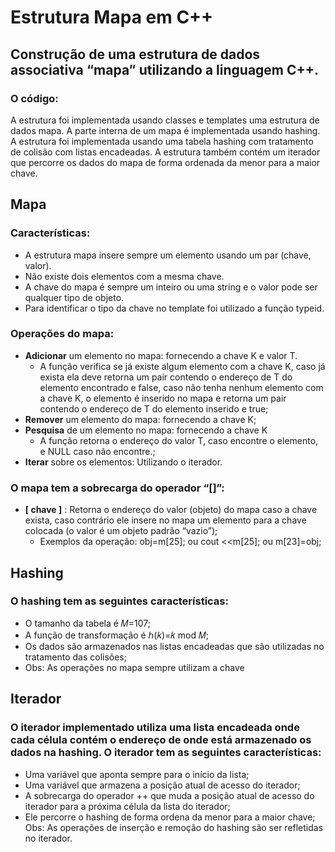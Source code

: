 # Estrutura Mapa em C++
## Construção de uma estrutura de dados associativa “mapa” utilizando a linguagem C++.

### O código:
A estrutura foi implementada usando classes e templates uma estrutura de dados mapa. A parte interna de um mapa é implementada usando hashing. A estrutura foi implementada usando uma tabela hashing com tratamento de colisão com listas encadeadas. A estrutura também contém um iterador que percorre os dados do mapa de forma ordenada da menor para a maior chave.

## Mapa

### Características:
- A estrutura mapa insere sempre um elemento usando um par (chave, valor).
- Não existe dois elementos com a mesma chave.
- A chave do mapa é sempre um inteiro ou uma string e o valor pode ser qualquer tipo de objeto.
- Para identificar o tipo da chave no template foi utilizado a função typeid.

### Operações do mapa:
- **Adicionar** um elemento no mapa: fornecendo a chave K e valor T.
   - A função verifica se já existe algum elemento com a chave K, caso já exista ela deve retorna um pair contendo o endereço de T do elemento encontrado e false, caso não tenha nenhum elemento com a chave K, o elemento é inserido no mapa e retorna um pair contendo o endereço de T do elemento inserido e true;
- **Remover** um elemento do mapa: fornecendo a chave K;
- **Pesquisa** de um elemento no mapa: fornecendo a chave K
  - A função retorna o endereço do valor T, caso encontre o elemento, e NULL caso não encontre.;
- **Iterar** sobre os elementos: Utilizando o iterador.

### O mapa tem a sobrecarga do operador “[]”:
- **[ chave ]** : Retorna o endereço do valor (objeto) do mapa caso a chave exista, caso contrário ele insere no mapa um elemento para a chave colocada (o valor é um objeto padrão “vazio”);
  - Exemplos da operação: obj=m[25]; ou cout <<m[25]; ou m[23]=obj;

## Hashing
### O hashing tem as seguintes características:
- O tamanho da tabela é 𝑀=107;
- A função de transformação é ℎ(𝑘)=𝑘 mod 𝑀;
- Os dados são armazenados nas listas encadeadas que são utilizadas no tratamento das colisões;
- Obs: As operações no mapa sempre utilizam a chave

## Iterador
### O iterador implementado utiliza uma lista encadeada onde cada célula contém o endereço de onde está armazenado os dados na hashing. O iterador tem as seguintes características:
- Uma variável que aponta sempre para o início da lista;
- Uma variável que armazena a posição atual de acesso do iterador;
- A sobrecarga do operador ++ que muda a posição atual de acesso do iterador para a próxima célula da lista do iterador;
- Ele percorre o hashing de forma ordena da menor para a maior chave;
Obs: As operações de inserção e remoção do hashing são ser refletidas no iterador.
